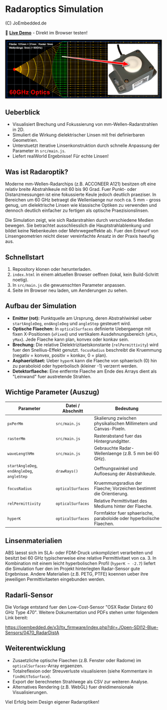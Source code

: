 # Radaroptics Simulation 
(C) JoEmbedded.de

🚀 **[Live Demo](https://joembedded.github.io/radaroptics/)** - Direkt im Browser testen!

![Screenshot der Simulation](img/screen.png)


## Ueberblick
- Visualisiert Brechung und Fokussierung von mm-Wellen-Radarstrahlen in 2D.
- Simuliert die Wirkung dielektrischer Linsen mit frei definierbaren Geometrien.
- Unterstuetzt iterative Linsenkonstruktion durch schnelle Anpassung der Parameter in `src/main.js`.
- Liefert realWorld Ergebnisse! Für echte Linsen!

## Was ist Radaroptik?
Moderne mm-Wellen-Radarchips (z.B. ACCONEER A121) besitzen oft eine relativ breite Abstrahlkeule mit 60 bis 90 Grad. Fuer Punkt- oder Distanzmessungen ist eine fokussierte Keule jedoch deutlich praeziser. In Bereichen um 60 GHz betraegt die Wellenlaenge nur noch ca. 5 mm - gross genug, um dielektrische Linsen wie klassische Optiken zu verwenden und dennoch deutlich einfacher zu fertigen als optische Praezisionslinsen.

Die Simulation zeigt, wie sich Radarstrahlen durch verschiedene Medien bewegen. Sie betrachtet ausschliesslich die Hauptstrahlablenkung und bildet keine Nebenkeulen oder Mehrwegeeffekte ab. Fuer den Entwurf von Linsengeometrien reicht dieser vereinfachte Ansatz in der Praxis haeufig aus.

## Schnellstart
1. Repository klonen oder herunterladen.
2. `index.html` in einem aktuellen Browser oeffnen (lokal, kein Build-Schritt noetig).
3. In `src/main.js` die gewuenschten Parameter anpassen.
4. Seite im Browser neu laden, um Aenderungen zu sehen.

## Aufbau der Simulation
- **Emitter (rot):** Punktquelle am Ursprung, deren Abstrahlwinkel ueber `startAngleDeg`, `endAngleDeg` und `angleStep` gesteuert wird.
- **Optische Flaechen:** In `opticalSurfaces` definierte Uebergaenge mit fixen X-Positionen (`xFixed`) und vertikalem Ausdehnungsbereich (`yMin`, `yMax`). Jede Flaeche kann plan, konvex oder konkav sein.
- **Brechung:** Die relative Dielektrizitaetskonstante (`relPermittivity`) wird fuer den Snellius-Effekt genutzt. `focusRadius` beschreibt die Kruemmung (negativ = konvex, positiv = konkav, 0 = plan).
- **Asphaerizitaet:** Ueber `hyperK` kann die Flaeche von sphaerisch (0) hin zu paraboloid oder hyperbolisch (kleiner -1) verzerrt werden.
- **Detektorflaeche:** Eine entfernte Flaeche am Ende des Arrays dient als "Leinwand" fuer austretende Strahlen.

## Wichtige Parameter (Auszug)
| Parameter | Datei / Abschnitt | Bedeutung |
|-----------|-------------------|-----------|
| `pxPerMm` | `src/main.js` | Skalierung zwischen physikalischen Millimetern und Canvas-Pixeln. |
| `rasterMm` | `src/main.js` | Rasterabstand fuer das Hintergrundgitter. |
| `waveLengthMm` | `src/main.js` | Gebrauchte Radar-Wellenlaenge (z.B. 5 mm bei 60 GHz). |
| `startAngleDeg`, `endAngleDeg`, `angleStep` | `drawRays()` | Oeffnungswinkel und Aufloesung der Abstrahlkeule. |
| `focusRadius` | `opticalSurfaces` | Kruemmungsradius der Flaeche; Vorzeichen bestimmt die Orientierung. |
| `relPermittivity` | `opticalSurfaces` | Relative Permittivitaet des Mediums hinter der Flaeche. |
| `hyperK` | `opticalSurfaces` | Formfaktor fuer sphaerische, paraboloide oder hyperbolische Flaechen. |

## Linsenmaterialien
ABS laesst sich im SLA- oder FDM-Druck unkompliziert verarbeiten und besitzt bei 60 GHz typischerweise eine relative Permittivitaet von ca. 3. In Kombination mit einem leicht hyperbolischen Profil (`hyperK ~ -2.7`) liefert die Simulation fuer den im Projekt hinterlegten Radar-Sensor gute Ergebnisse. Andere Materialien (z.B. PETG, PTFE) koennen ueber ihre jeweiligen Permittivitaeten eingebunden werden.

## Radarli-Sensor
Die Vorlage entstand fuer den Low-Cost-Sensor "OSX Radar Distanz 60 GHz Type 470". Weitere Dokumentation und PDFs stehen unter folgendem Link bereit:

<https://joembedded.de/x3/ltx_firmware/index.php?dir=./Open-SDI12-Blue-Sensors/0470_RadarDistA>

## Weiterentwicklung
- Zusaetzliche optische Flaechen (z.B. Fenster oder Radome) im `opticalSurfaces`-Array ergaenzen.
- Totalreflexion oder Streuverluste visualisieren (siehe Kommentare in `findHitToSurface`).
- Export der berechneten Strahlwege als CSV zur weiteren Analyse.
- Alternatives Rendering (z.B. WebGL) fuer dreidimensionale Visualisierungen.

Viel Erfolg beim Design eigener Radaroptiken!

